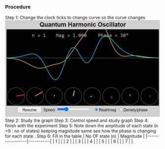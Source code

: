 ### Procedure
Step 1: Change the clock ticks to change curve so the curve changes
![image](images/image5.jpg)
Step 2: Study the graph
Step 3: Control speed and study graph 
Step 4: finish with the experiment
Step 5: Note down the amplitude of each state (n =9 : no of states) keeping magnitude same see how the phase is changing for each state .
Step 6: Fill in the table 
| No OF state (n) | Magnitude |
|-----------------|-----------|
| 1               |           |
| 2               |           |
| 3               |           |
| 4               |           |
| 5               |           |
| 6               |           |
| 7               |           |

